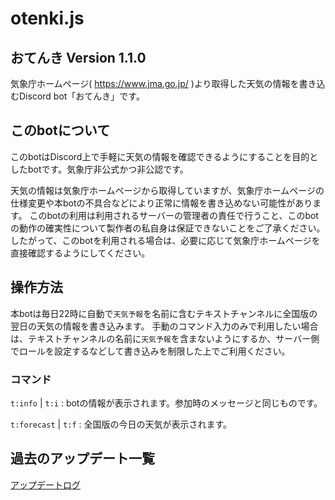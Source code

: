 # otenki.js

## おてんき Version 1.1.0

気象庁ホームページ( https://www.jma.go.jp/ )より取得した天気の情報を書き込むDiscord bot「おてんき」です。

## このbotについて

このbotはDiscord上で手軽に天気の情報を確認できるようにすることを目的としたbotです。気象庁非公式かつ非公認です。

天気の情報は気象庁ホームページから取得していますが、気象庁ホームページの仕様変更や本botの不具合などにより正常に情報を書き込めない可能性があります。
このbotの利用は利用されるサーバーの管理者の責任で行うこと、このbotの動作の確実性について製作者の私自身は保証できないことをご了承ください。
したがって、このbotを利用される場合は、必要に応じて気象庁ホームページを直接確認するようにしてください。

## 操作方法

本botは毎日22時に自動で`天気予報`を名前に含むテキストチャンネルに全国版の翌日の天気の情報を書き込みます。
手動のコマンド入力のみで利用したい場合は、テキストチャンネルの名前に`天気予報`を含まないようにするか、サーバー側でロールを設定するなどして書き込みを制限した上でご利用ください。

### コマンド

`t:info` | `t:i` : botの情報が表示されます。参加時のメッセージと同じものです。

`t:forecast` | `t:f` : 全国版の今日の天気が表示されます。

## 過去のアップデート一覧
[アップデートログ](./VERSIONS.md)
